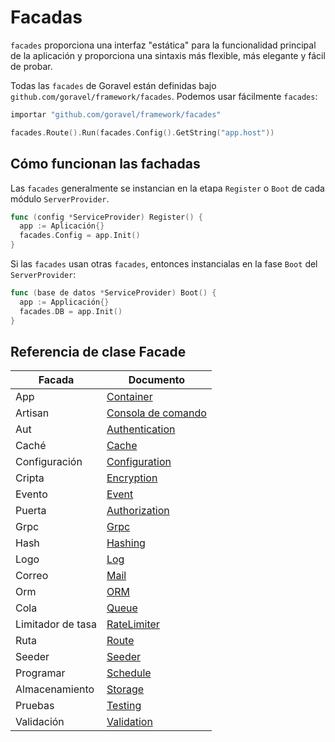 # Facadas

`facades` proporciona una interfaz "estática" para la funcionalidad principal de la aplicación y proporciona una sintaxis más flexible, más
elegante y fácil de probar.

Todas las `facades` de Goravel están definidas bajo `github.com/goravel/framework/facades`. Podemos usar fácilmente `facades`:

```go
importar "github.com/goravel/framework/facades"

facades.Route().Run(facades.Config().GetString("app.host"))
```

## Cómo funcionan las fachadas

Las `facades` generalmente se instancian en la etapa `Register` o `Boot` de cada módulo `ServerProvider`.

```go
func (config *ServiceProvider) Register() {
  app := Aplicación{}
  facades.Config = app.Init()
}
```

Si las `facades` usan otras `facades`, entonces instancialas en la fase `Boot` del `ServerProvider`:

```go
func (base de datos *ServiceProvider) Boot() {
  app := Applicación{}
  facades.DB = app.Init()
}
```

## Referencia de clase Facade

| Facada            | Documento                                    |
| ----------------- | -------------------------------------------- |
| App               | [Container](../foundation/container)         |
| Artisan           | [Consola de comando](../advanced/artisan)    |
| Aut               | [Authentication](../security/authentication) |
| Caché             | [Cache](../advanced/cache)                   |
| Configuración     | [Configuration](../quickstart/configuration) |
| Cripta            | [Encryption](../security/encryption)         |
| Evento            | [Event](../advanced/events)                  |
| Puerta            | [Authorization](../security/authorization)   |
| Grpc              | [Grpc](../basic/grpc)                        |
| Hash              | [Hashing](../security/hashing)               |
| Logo              | [Log](../basic/logging)                      |
| Correo            | [Mail](../advanced/mail)                     |
| Orm               | [ORM](../orm/quickstart)                     |
| Cola              | [Queue](../advanced/queues)                  |
| Limitador de tasa | [RateLimiter](../basic/routing)              |
| Ruta              | [Route](../basic/routing)                    |
| Seeder            | [Seeder](../orm/seeding)                     |
| Programar         | [Schedule](../advanced/schedule)             |
| Almacenamiento    | [Storage](../advanced/schedule)              |
| Pruebas           | [Testing](../testing/quickstart)             |
| Validación        | [Validation](../advanced/schedule)           |

